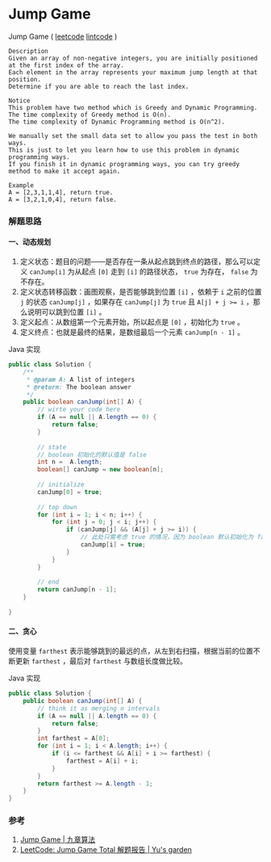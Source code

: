 #  Jump Game

 Jump Game ( [leetcode]()  [lintcode](http://www.lintcode.com/en/problem/jump-game/) )

```
Description
Given an array of non-negative integers, you are initially positioned at the first index of the array.
Each element in the array represents your maximum jump length at that position.
Determine if you are able to reach the last index.

Notice
This problem have two method which is Greedy and Dynamic Programming.
The time complexity of Greedy method is O(n).
The time complexity of Dynamic Programming method is O(n^2).

We manually set the small data set to allow you pass the test in both ways.
This is just to let you learn how to use this problem in dynamic programming ways. 
If you finish it in dynamic programming ways, you can try greedy method to make it accept again.

Example
A = [2,3,1,1,4], return true.
A = [3,2,1,0,4], return false.
```



### 解题思路

#### 一、动态规划

1. 定义状态：题目的问题——是否存在一条从起点跳到终点的路径，那么可以定义 `canJump[i]` 为从起点 `[0]` 走到 `[i]` 的路径状态， `true` 为存在， `false` 为不存在。
2. 定义状态转移函数：画图观察，是否能够跳到位置 `[i]` ，依赖于 `i` 之前的位置 `j` 的状态  `canJump[j]` ，如果存在 `canJump[j]` 为 `true` 且 `A[j] + j >= i` ，那么说明可以跳到位置 `[i]` 。
3. 定义起点：从数组第一个元素开始，所以起点是 `[0]` ，初始化为 `true` 。
4. 定义终点：也就是最终的结果，是数组最后一个元素 `canJump[n - 1]` 。



Java 实现

```java
public class Solution {
    /**
     * @param A: A list of integers
     * @return: The boolean answer
     */
    public boolean canJump(int[] A) {
        // wirte your code here 
        if (A == null || A.length == 0) {
            return false;
        }
        
        // state
        // boolean 初始化的默认值是 false
        int n =  A.length;
        boolean[] canJump = new boolean[n];
        
        // initialize
        canJump[0] = true;
        
        // top down
        for (int i = 1; i < n; i++) {
            for (int j = 0; j < i; j++) {
                if (canJump[j] && (A[j] + j >= i)) {
                    // 此处只需考虑 true 的情况，因为 boolean 默认初始化为 false
                    canJump[i] = true;  
                }
            }
        }
        
        // end
        return canJump[n - 1];
    }
    
}
```



#### 二、贪心

使用变量 `farthest` 表示能够跳到的最远的点，从左到右扫描，根据当前的位置不断更新 `farthest` ，最后对 `farthest` 与数组长度做比较。

Java 实现

```java
public class Solution {
    public boolean canJump(int[] A) {
        // think it as merging n intervals
        if (A == null || A.length == 0) {
            return false;
        }
        int farthest = A[0];
        for (int i = 1; i < A.length; i++) {
            if (i <= farthest && A[i] + i >= farthest) {
                farthest = A[i] + i;
            }
        }
        return farthest >= A.length - 1;
    }
}
```





### 参考

1. [Jump Game | 九章算法](http://www.jiuzhang.com/solutions/jump-game/)
2. [LeetCode: Jump Game Total 解题报告 | Yu's garden](http://www.cnblogs.com/yuzhangcmu/p/4039840.html)

